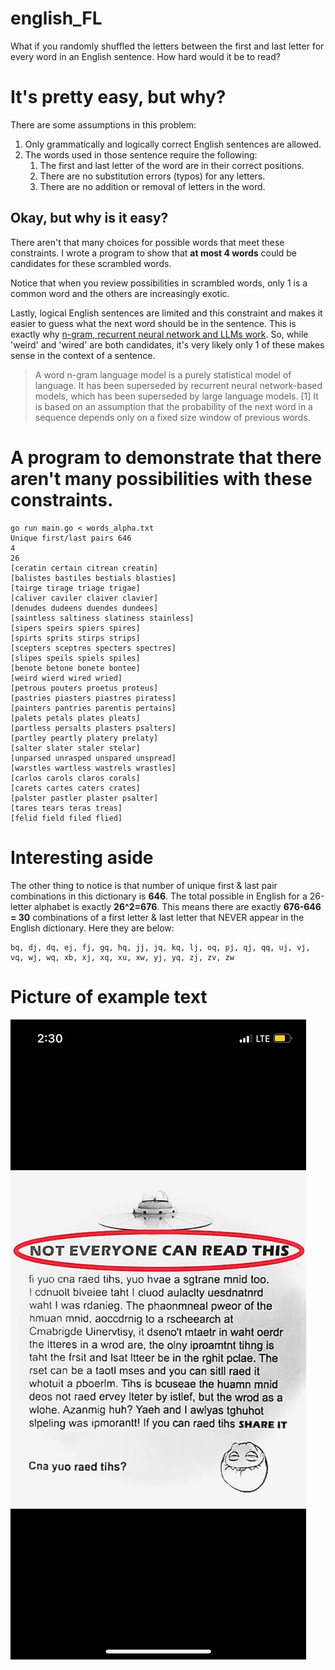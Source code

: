 # english_FL
What if you randomly shuffled the letters between the first and last letter for every word in an English sentence. How hard would it be to read?

# It's pretty easy, but why?

There are some assumptions in this problem:

1. Only grammatically and logically correct English sentences are allowed.
2. The words used in those sentence require the following:
    1. The first and last letter of the word are in their correct positions.
    2. There are no substitution errors (typos) for any letters.
    3. There are no addition or removal of letters in the word.

## Okay, but why is it easy?

There aren't that many choices for possible words that meet these constraints. I wrote a program to show that **at most 4 words** could be candidates for these scrambled words.

Notice that when you review possibilities in scrambled words, only 1 is a common word and the others are increasingly exotic.

Lastly, logical English sentences are limited and this constraint and makes it easier to guess what the next word should be in the sentence. This is exactly why [n-gram, recurrent neural network and LLMs work](https://en.wikipedia.org/wiki/Word_n-gram_language_model). So, while 'weird' and 'wired' are both candidates, it's very likely only 1 of these makes sense in the context of a sentence.

> A word n-gram language model is a purely statistical model of language. It has been superseded by recurrent neural network-based models, which has been superseded by large language models. [1] It is based on an assumption that the probability of the next word in a sequence depends only on a fixed size window of previous words.

# A program to demonstrate that there aren't many possibilities with these constraints.

```shell
go run main.go < words_alpha.txt
Unique first/last pairs 646
4
26
[ceratin certain citrean creatin]
[balistes bastiles bestials blasties]
[tairge tirage triage trigae]
[caliver caviler claiver clavier]
[denudes dudeens duendes dundees]
[saintless saltiness slatiness stainless]
[sipers speirs spiers spires]
[spirts sprits stirps strips]
[scepters sceptres specters spectres]
[slipes speils spiels spiles]
[benote betone bonete bontee]
[weird wierd wired wried]
[petrous pouters proetus proteus]
[pastries piasters piastres piratess]
[painters pantries parentis pertains]
[palets petals plates pleats]
[partless persalts plasters psalters]
[partley peartly platery prelaty]
[salter slater staler stelar]
[unparsed unrasped unspared unspread]
[warstles wartless wastrels wrastles]
[carlos carols claros corals]
[carets cartes caters crates]
[palster pastler plaster psalter]
[tares tears teras treas]
[felid field filed flied]
```

# Interesting aside

The other thing to notice is that number of unique first & last pair combinations in this dictionary is **646**. The total possible in English for a 26-letter alphabet is exactly **26^2=676**. This means there are exactly **676-646 = 30** combinations of a first letter & last letter that NEVER appear in the English dictionary. Here they are below:

```
bq, dj, dq, ej, fj, gq, hq, jj, jq, kq, lj, oq, pj, qj, qq, uj, vj, vq, wj, wq, xb, xj, xq, xu, xw, yj, yq, zj, zv, zw
```

# Picture of example text

![Screenshot of scrambled English text where the first and last letter stay in the correct position, but the middle is randomly scrambled.](ScrambledEnglishReadable.jpg)